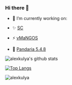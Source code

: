 ### Hi there 👋

- 🔭 I’m currently working on:

- ✨ [SC](https://github.com/SC-Group)
- ⚡ [vMaNGOS](https://github.com/vmangos/core)
- 🌱 [Pandaria 5.4.8](https://github.com/alexkulya/pandaria_5.4.8)

![alexkulya's github stats](https://github-readme-stats.vercel.app/api?username=alexkulya&show_icons=true&theme=dark&count_private=true&include_all_commits=true&title_color=45cc06&icon_color=45cc06)

[![Top Langs](https://github-readme-stats.vercel.app/api/top-langs/?username=alexkulya&theme=dark&layout=compact&hide=roff,assembly,yacc,objective-c)](https://github.com/alexkulya/github-readme-stats)

<p align="left"><img src="https://komarev.com/ghpvc/?username=alexkulya" alt="alexkulya"/> </p>

<!--
**alexkulya/alexkulya** is a ✨ _special_ ✨ repository because its `README.md` (this file) appears on your GitHub profile.

Here are some ideas to get you started:

- 🔭 I’m currently working on ...
- 🌱 I’m currently learning ...
- 👯 I’m looking to collaborate on ...
- 🤔 I’m looking for help with ...
- 💬 Ask me about ...
- 📫 How to reach me: ...
- 😄 Pronouns: ...
- ⚡ Fun fact: ...
-->
